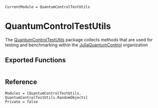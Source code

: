 ```@meta
CurrentModule = QuantumControlTestUtils
```

# QuantumControlTestUtils

The [QuantumControlTestUtils](https://github.com/JuliaQuantumControl/QuantumControlTestUtils.jl) package collects methods that are used for testing and benchmarking within the [JuliaQuantumControl](https://github.com/JuliaQuantumControl) organization

## Exported Functions

```@index
```

## Reference

```@autodocs
Modules = [QuantumControlTestUtils, QuantumControlTestUtils.RandomObjects]
Private = false
```
